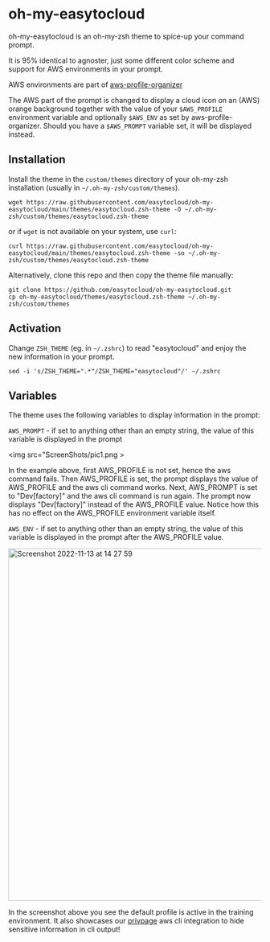 # oh-my-easytocloud

oh-my-easytocloud is an oh-my-zsh theme to spice-up your command prompt.

It is 95% identical to agnoster, just some different color scheme and support for 
AWS environments in your prompt.

AWS environments are part of [aws-profile-organizer](https://github.com/easytocloud/aws-profile-organizer)

The AWS part of the prompt is changed to display a cloud icon on an (AWS) orange background together with the value of your ``$AWS_PROFILE`` environment variable and optionally ``$AWS_ENV`` as set by aws-profile-organizer.
Should you have a ``$AWS_PROMPT`` variable set, it will be displayed instead.

## Installation

Install the theme in the ``custom/themes`` directory of your oh-my-zsh installation (usually in ``~/.oh-my-zsh/custom/themes``).

```
wget https://raw.githubusercontent.com/easytocloud/oh-my-easytocloud/main/themes/easytocloud.zsh-theme -O ~/.oh-my-zsh/custom/themes/easytocloud.zsh-theme
```

or if ``wget`` is not available on your system, use ``curl``:

```
curl https://raw.githubusercontent.com/easytocloud/oh-my-easytocloud/main/themes/easytocloud.zsh-theme -so ~/.oh-my-zsh/custom/themes/easytocloud.zsh-theme
```

Alternatively, clone this repo and then copy the theme file manually:

```
git clone https://github.com/easytocloud/oh-my-easytocloud.git
cp oh-my-easytocloud/themes/easytocloud.zsh-theme ~/.oh-my-zsh/custom/themes
```

## Activation

Change ``ZSH_THEME`` (eg. in ``~/.zshrc``) to read "easytocloud" and enjoy the new information in your prompt.

```
sed -i 's/ZSH_THEME=".*"/ZSH_THEME="easytocloud"/' ~/.zshrc
```

## Variables

The theme uses the following variables to display information in the prompt:

``AWS_PROMPT`` - if set to anything other than an empty string, the value of this variable is displayed in the prompt

<img src="ScreenShots/pic1.png >

In the example above, first AWS_PROFILE is not set, hence the aws command fails. 
Then AWS_PROFILE is set, the prompt displays the value of AWS_PROFILE and the aws cli command works.
Next, AWS_PROMPT is set to "Dev[factory]" and the aws cli command is run again. The prompt now displays "Dev[factory]" instead of the AWS_PROFILE value.
Notice how this has no effect on the AWS_PROFILE environment variable itself.

``AWS_ENV`` - if set to anything other than an empty string, the value of this variable is displayed in the prompt after the AWS_PROFILE value.

<img width="701" alt="Screenshot 2022-11-13 at 14 27 59" src="https://user-images.githubusercontent.com/11883816/201524287-460a291d-aa27-45e9-8a66-1e8ab5649ad3.png">

In the screenshot above you see the default profile is active in the training environment.
It also showcases our [privpage](https://github.com/easytocloud/privpage) aws cli integration to hide sensitive information in cli output!
